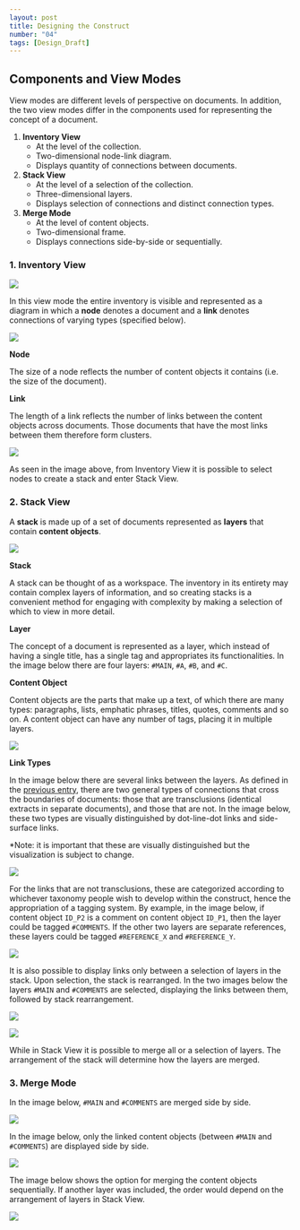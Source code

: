 ```yaml
---
layout: post
title: Designing the Construct
number: "04"
tags: [Design_Draft]
---
```


## Components and View Modes

View modes are different levels of perspective on documents. In addition, the two view modes differ in the components used for representing the concept of a document.

1. **Inventory View**
	- At the level of the collection.
	- Two-dimensional node-link diagram.
	- Displays quantity of connections between documents.
2. **Stack View**
	- At the level of a selection of the collection.
	- Three-dimensional layers.
	- Displays selection of connections and distinct connection types.
3. **Merge Mode**
	- At the level of content objects.
	- Two-dimensional frame.
	- Displays connections side-by-side or sequentially.

### 1. Inventory View

![](assets/BP_01.png)

In this view mode the entire inventory is visible and represented as a diagram in which a **node** denotes a document and a **link** denotes connections of varying types (specified below).

![](assets/BP_02.png)

**Node**

The size of a node reflects the number of content objects it contains (i.e. the size of the document).

**Link**

The length of a link reflects the number of links between the content objects across documents. Those documents that have the most links between them therefore form clusters.

![](assets/BP_03.png)

As seen in the image above, from Inventory View it is possible to select nodes to create a stack and enter Stack View.

### 2. Stack View

A **stack** is made up of a set of documents represented as **layers** that contain **content objects**.

![](assets/BP_A.png)

**Stack**

A stack can be thought of as a workspace. The inventory in its entirety may contain complex layers of information, and so creating stacks is a convenient method for engaging with complexity by making a selection of which to view in more detail.

**Layer**

The concept of a document is represented as a layer, which instead of having a single title, has a single tag and appropriates its functionalities. In the image below there are four layers: `#MAIN`, `#A`, `#B`, and `#C`.

**Content Object**

Content objects are the parts that make up a text, of which there are many types: paragraphs, lists, emphatic phrases, titles, quotes, comments and so on. A content object can have any number of tags, placing it in multiple layers.

![](assets/BP_B.png)

**Link Types**

In the image below there are several links between the layers. As defined in the [previous entry](boundaries-of-documents-and-reflecting-interconnection), there are two general types of connections that cross the boundaries of documents: those that are transclusions (identical extracts in separate documents), and those that are not. In the image below, these two types are visually distinguished by dot-line-dot links and side-surface links.

\*Note: it is important that these are visually distinguished but the visualization is subject to change.

![](assets/BP_C.png)

For the links that are not transclusions, these are categorized according to whichever taxonomy people wish to develop within the construct, hence the appropriation of a tagging system. By example, in the image below, if content object `ID_P2` is a comment on content object `ID_P1`, then the layer could be tagged `#COMMENTS`. If the other two layers are separate references, these layers could be tagged `#REFERENCE_X` and `#REFERENCE_Y`.

![](assets/BP_D.png)

It is also possible to display links only between a selection of layers in the stack. Upon selection, the stack is rearranged. In the two images below the layers `#MAIN` and `#COMMENTS` are selected, displaying the links between them, followed by stack rearrangement.

![](assets/BP_X.png)

![](assets/BP_X2.png)

While in Stack View it is possible to merge all or a selection of layers. The arrangement of the stack will determine how the layers are merged.

### 3. Merge Mode

In the image below, `#MAIN` and `#COMMENTS` are merged side by side.

![](assets/BP_Y.png)

In the image below, only the linked content objects (between `#MAIN` and `#COMMENTS`) are displayed side by side.

![](assets/BP_Z1.png)

The image below shows the option for merging the content objects sequentially. If another layer was included, the order would depend on the arrangement of layers in Stack View.

![](assets/BP_Z2.png)
